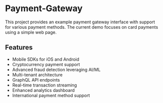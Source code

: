 # Payment-Gateway

This project provides an example payment gateway interface with support for various payment methods. The current demo focuses on card payments using a simple web page.

## Features

- Mobile SDKs for iOS and Android
- Cryptocurrency payment support
- Advanced fraud detection leveraging AI/ML
- Multi-tenant architecture
- GraphQL API endpoints
- Real-time transaction streaming
- Enhanced analytics dashboard
- International payment method support

